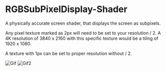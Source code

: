 # RGBSubPixelDisplay-Shader
A physically accurate screen shader, that displays the screen as subpixels. 






Any pixel texture marked as 2px will need to be set to your resolution / 2.
A 4K resolution of 3840 x 2160 with this specific texture would be a tiling of 1920 x 1080.

A texture with 1px can be set to proper resolution without / 2. 


![Gif](https://thumbs.gfycat.com/FriendlyFelineEyra-size_restricted.gif)
![Gif2](https://thumbs.gfycat.com/AnxiousCookedGoat-size_restricted.gif)
